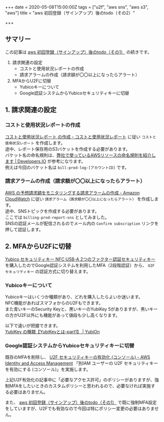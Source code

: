 +++
date = 2020-05-08T15:00:00Z
tags = ["u2f", "aws sns", "aws s3", "aws"]
title = "aws 初回登録（サインアップ）後のtodo（その2）"

+++
## サマリー

この記事は [aws 初回登録（サインアップ）後のtodo（その1）](https://blog.kikudai.com/posts/may-03-2020-001/) の続きです。

1. 請求関連の設定
   * コストと使用状況レポートの作成
   * 請求アラームの作成（請求額が〇〇以上になったらアラート）
2. MFAからU2Fに切替
   * Yubicoキーについて
   * Google認証システムからYubicoセキュリティキーに切替

## 1. 請求関連の設定

### コストと使用状況レポートの作成

[コストと使用状況レポート の作成 - コストと使用状況レポート](https://docs.aws.amazon.com/ja_jp/cur/latest/userguide/cur-create.html) に従い `コストと使用状況レポート` を作成します。  
途中、レポート保存用のS3バケットを作成する必要があります。  
バケット名の命名規則は、[弊社で使っているAWSリソースの命名規則を紹介します | Developers.IO](https://dev.classmethod.jp/articles/aws-name-rule/) が参考になります。  
例えば今回のバケット名は `bill-prod-log-[アカウントID]` です。

### 請求アラームの作成（請求額が〇〇以上になったらアラート）

[AWS の予想請求額をモニタリングする請求アラームの作成 - Amazon CloudWatch](https://docs.aws.amazon.com/ja_jp/AmazonCloudWatch/latest/monitoring/monitor_estimated_charges_with_cloudwatch.html#turning_on_billing_metrics) に従い `請求アラーム（請求額が〇〇以上になったらアラート）` を作成します。  
途中、SNSトピックを作成する必要があります。  
ここでは `billing-prod-report-sns` としてみました。  
SNSの認証メールが配信されるのでメール内の `Confirm subscription` リンクを押して認証します。

## 2. MFAからU2Fに切替

[Yubico セキュリティキー NFC USB-A 2つのファクター認証セキュリティキー](https://www.amazon.co.jp/gp/product/B07M8YBWQZ/ref=as_li_tl?ie=UTF8&camp=247&creative=1211&creativeASIN=B07M8YBWQZ&linkCode=as2&tag=dokikudai-22&linkId=0cd33da37e63f10fdcbd87d208e95b0c) を購入したのでGoogle認証システムを利用したMFA（2段階認証）から、 `U2F セキュリティキー` の認証方式に切り替えます。

### Yubicoキーについて

Yubicoキーはいくつか種類があり、どれを購入したらよいか迷います。  
NFC機能があればスマフォからのU2Fもできます。  
また青いキーのSecurity Keyと、黒いキーのYubiKey 5がありますが、黒いキーの方がU2F以外にも機能があって値段も少し高くなります。

以下で違いが把握できます。  
[YubiKey の種類【YubiKeyとは-part1】 | YubiOn](https://www.yubion.com/trend/tech-blog/906/)

### Google認証システムからYubicoセキュリティキーに切替

既存のMFAを削除し、 [U2F セキュリティキーの有効化 (コンソール) - AWS Identity and Access Management](https://docs.aws.amazon.com/ja_jp/IAM/latest/UserGuide/id_credentials_mfa_enable_u2f.html#enable-u2f-mfa-for-iam-user) 「別IAM ユーザーの U2F セキュリティキーを有効にする (コンソール)」を実施します。

上記U2F有効化の記事中に「必要なアクセス許可」のポリシーがありますが、強制MFAをしたいときのカスタムポリシーと思われるので、必要なければ実施する必要はありません。

また、 [aws 初回登録（サインアップ）後のtodo（その1）](https://blog.kikudai.com/posts/may-03-2020-001/) で既に強制MFA設定をしていますが、U2Fでも有効なので今回は特にポリシー変更の必要はありません。